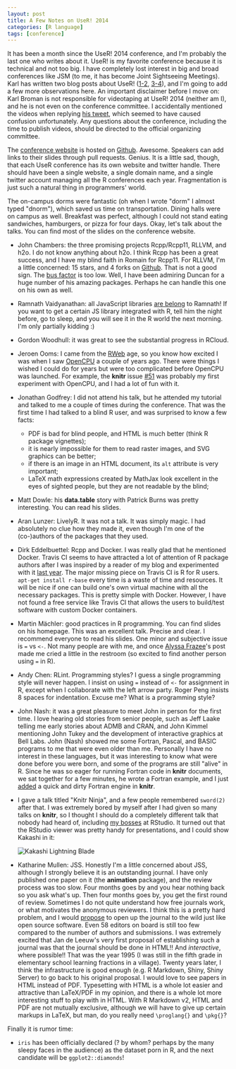 ```yaml
---
layout: post
title: A Few Notes on UseR! 2014
categories: [R language]
tags: [conference]
---
```


It has been a month since the UseR! 2014 conference, and I'm probably the last one who writes about it. UseR! is my favorite conference because it is technical and not too big. I have completely lost interest in big and broad conferences like JSM (to me, it has become Joint Sightseeing Meetings). Karl has written two blog posts about UseR! ([1-2](http://kbroman.wordpress.com/2014/07/02/2014-user-conference-days-1-2/), [3-4](http://kbroman.wordpress.com/2014/07/21/user-2014-days-3-4/)), and I'm going to add a few more observations here. An important disclaimer before I move on: Karl Broman is not responsible for videotaping at UseR! 2014 (neither am I), and he is not even on the conference committee. I accidentally mentioned the videos when replying [his tweet](https://twitter.com/xieyihui/status/491286793338118144), which seemed to have caused confusion unfortunately. Any questions about the conference, including the time to publish videos, should be directed to the official organizing committee.

The [conference website](http://user2014.stat.ucla.edu/) is hosted on [Github](https://github.com/user2014/user2014.github.io). Awesome. Speakers can add links to their slides through pull requests. Genius. It is a little sad, though, that each UseR conference has its own website and twitter handle. There should have been a single website, a single domain name, and a single twitter account managing all the R conferences each year. Fragmentation is just such a natural thing in programmers' world.

The on-campus dorms were fantastic (oh when I wrote "dorm" I almost typed "dnorm"), which saved us time on transportation. Dining halls were on campus as well. Breakfast was perfect, although I could not stand eating sandwiches, hamburgers, or pizza for four days. Okay, let's talk about the talks. You can find most of the slides on the conference website.

- John Chambers: the three promising projects Rcpp/Rcpp11, RLLVM, and h2o. I do not know anything about h2o. I think Rcpp has been a great success, and I have my blind faith in Romain for Rcpp11. For RLLVM, I'm a little concerned: 15 stars, and 4 forks on [Github](https://github.com/duncantl/Rllvm). That is not a good sign. The [bus factor](https://en.wikipedia.org/wiki/Bus_factor) is too low. Well, I have been admiring Duncan for a huge number of his amazing packages. Perhaps he can handle this one on his own as well.
- Ramnath Vaidyanathan: all JavaScript libraries [are belong](https://en.wikipedia.org/wiki/All_your_base_are_belong_to_us) to Ramnath! If you want to get a certain JS library integrated with R, tell him the night before, go to sleep, and you will see it in the R world the next morning. I'm only partially kidding :)
- Gordon Woodhull: it was great to see the substantial progress in RCloud.
- Jeroen Ooms: I came from the [RWeb](http://users.stat.umn.edu/~geyer/r.html) age, so you know how excited I was when I saw [OpenCPU](https://www.opencpu.org/) a couple of years ago. There were things I wished I could do for years but were too complicated before OpenCPU was launched. For example, the **knitr** issue [#51](https://github.com/yihui/knitr/issues/51) was probably my first experiment with OpenCPU, and I had a lot of fun with it.
- Jonathan Godfrey: I did not attend his talk, but he attended my tutorial and talked to me a couple of times during the conference. That was the first time I had talked to a blind R user, and was surprised to know a few facts:
    - PDF is bad for blind people, and HTML is much better (think R package vignettes);
    - it is nearly impossible for them to read raster images, and SVG graphics can be better;
    - if there is an image in an HTML document, its `alt` attribute is very important;
    - LaTeX math expressions created by MathJax look excellent in the eyes of sighted people, but they are not readable by the blind;
- Matt Dowle: his **data.table** story with Patrick Burns was pretty interesting. You can read his slides.
- Aran Lunzer: LivelyR. It was not a talk. It was simply magic. I had absolutely no clue how they made it, even though I'm one of the (co-)authors of the packages that they used.
- Dirk Eddelbuettel: Rcpp and Docker. I was really glad that he mentioned Docker. Travis CI seems to have attracted a lot of attention of R package authors after I was inspired by a reader of my blog and experimented with it [last year](/en/2013/04/travis-ci-general-purpose/). The major missing piece on Travis CI is R for R users. `apt-get install r-base` every time is a waste of time and resources. It will be nice if one can build one's own virtual machine with all the necessary packages. This is pretty simple with Docker. However, I have not found a free service like Travis CI that allows the users to build/test software with custom Docker containers.
- Martin Mächler: good practices in R programming. You can find slides on his homepage. This was an excellent talk. Precise and clear. I recommend everyone to read his slides. One minor and subjective issue is `=` vs `<-`. Not many people are with me, and once [Alyssa Frazee](http://alyssafrazee.com/introducing-R.html)'s post made me cried a little in the restroom (so excited to find another person using `=` in R).
- Andy Chen: RLint. Programming styles? I guess a single programming style will never happen. I insist on using `=` instead of `<-` for assignment in R, except when I collaborate with the left arrow party. Roger Peng insists 8 spaces for indentation. Excuse me? What is a programming style?
- John Nash: it was a great pleasure to meet John in person for the first time. I love hearing old stories from senior people, such as Jeff Laake telling me early stories about ADMB and CRAN, and John Kimmel mentioning John Tukey and the development of interactive graphics at Bell Labs. John (Nash) showed me some Fortran, Pascal, and BASIC programs to me that were even older than me. Personally I have no interest in these languages, but it was interesting to know what were done before you were born, and some of the programs are still "alive" in R. Since he was so eager for running Fortran code in **knitr** documents, we sat together for a few minutes, he wrote a Fortran example, and I just [added](https://github.com/yihui/knitr/commit/7caadc9c33) a quick and dirty Fortran engine in **knitr**.
- I gave a talk titled "Knitr Ninja", and a few people remembered `sword(2)` after that. I was extremely bored by myself after I had given so many talks on **knitr**, so I thought I should do a completely different talk that nobody had heard of, including [my bosses](https://twitter.com/jcheng/status/484758665593749505) at RStudio. It turned out that the RStudio viewer was pretty handy for presentations, and I could show Kakashi in it:

    ![Kakashi Lightning Blade](http://i.imgur.com/VzrEYWJ.jpg)

- Katharine Mullen: JSS. Honestly I'm a little concerned about JSS, although I strongly believe it is an outstanding journal. I have only published one paper on it (the **animation** package), and the review process was too slow. Four months goes by and you hear nothing back so you ask what's up. Then four months goes by, you get the first round of review. Sometimes I do not quite understand how free journals work, or what motivates the anonymous reviewers. I think this is a pretty hard problem, and I would [propose](/en/2012/03/a-really-fast-statistics-journal/) to open up the journal to the wild just like open source software. Even 58 editors on board is still too few compared to the number of authors and submissions. I was extremely excited that Jan de Leeuw's very first proposal of establishing such a journal was that the journal should be done in HTML!! And _interactive_, where possible!! That was the year 1995 (I was still in the fifth grade in elementary school learning fractions in a village). Twenty years later, I think the infrastructure is good enough (e.g. R Markdown, Shiny, Shiny Server) to go back to his original proposal. I would love to see papers in HTML instead of PDF. Typesetting with HTML is a whole lot easier and attractive than LaTeX/PDF in my opinion, and there is a whole lot more interesting stuff to play with in HTML. With R Markdown v2, HTML and PDF are not mutually exclusive, although we will have to give up certain markups in LaTeX, but man, do you really need `\proglang{}` and `\pkg{}`?

Finally it is rumor time:

- `iris` has been officially declared (? by whom? perhaps by the many sleepy faces in the audience) as the dataset porn in R, and the next candidate will be `ggplot2::diamonds`!
